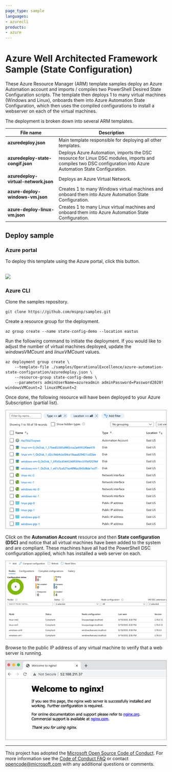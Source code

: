 ```yaml
---
page_type: sample
languages:
- azurecli
products:
- azure
---
```


# Azure Well Architected Framework Sample (State Configuration)

These Azure Resource Manager (ARM) template samples deploy an Azure Automation account and imports / compiles two PowerShell Desired State Configuration scripts. The template then deploys 1 to many virtual machines (Windows and Linux), onboards them into Azure Automation State Configuration, which then uses the compiled configurations to install a webserver on each of the virtual machines.

The deployment is broken down into several ARM templates.

| File name | Description |
|---|---|
| **azuredeploy.json** | Main template responsible for deploying all other templates. |
| **azuredeploy-state-congif.json** | Deploys Azure Automation, imports the DSC resource for Linux DSC modules, imports and compiles two DSC configuration into Azure Automation State Configuration. |
| **azuredeploy-virtual-network.json** | Deploys an Azure Virtual Network. |
| **azure-deploy-windows-vm.json** | Creates 1 to many Windows virtual machines and onboard them into Azure Automation State Configuration. |
| **azure-deploy-linux-vm.json** | Creates 1 to many Linux virtual machines and onboard them into Azure Automation State Configuration. |

## Deploy sample

### Azure portal

To deploy this template using the Azure portal, click this button.  

<br />

<a href="https://portal.azure.com/#create/Microsoft.Template/uri/https%3A%2F%2Fraw.githubusercontent.com%2Fmspnp%2Fsamples%2Fmaster%2FOperationalExcellence%2Fazure-automation-state-configuration%2Fazuredeploy.json" target="_blank">
    <img src="http://azuredeploy.net/deploybutton.png"/>
</a>

### Azure CLI

Clone the samples repository.

```azurecli
git clone https://github.com/mspnp/samples.git
```

Create a resource group for the deployment.

```azurecli
az group create --name state-config-demo --location eastus
```

Run the following command to initiate the deployment. If you would like to adjust the number of virtual machines deployed, update the *windowsVMCount* and *linuxVMCount* values.

```azurecli
az deployment group create \
    --template-file ./samples/OperationalExcellence/azure-automation-state-configuration/azuredeploy.json \
    --resource-group state-config-demo \
    --parameters adminUserName=azureadmin adminPassword=Password2020! windowsVMCount=2 linuxVMCount=2
```

Once done, the following resource will have been deployed to your Azure Subscription (partial list).

![Image of the resources deployed by ARM template as seen in the Azure Portal.](./images/dsc-resources.png)

Click on the **Automation Account** resource and then **State configuration (DSC)** and notice that all virtual machines have been added to the system and are compliant. These machines have all had the PowerShell DSC configuration applied, which has installed a web server on each.

![Image of DSC compliance results as seen in the Azure portal.](./images/dsc-results.png)

Browse to the public IP address of any virtual machine to verify that a web server is running.

![Image of an Nginx web server default page.](./images/webserver.png)

---

This project has adopted the [Microsoft Open Source Code of Conduct](https://opensource.microsoft.com/codeofconduct/). For more information see the [Code of Conduct FAQ](https://opensource.microsoft.com/codeofconduct/faq/) or contact [opencode@microsoft.com](mailto:opencode@microsoft.com) with any additional questions or comments.
